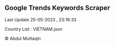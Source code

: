 

## Google Trends Keywords Scraper 
 
Last Update 25-05-2023 , 23:16:33

Country List :
VIETNAM.json



© Abdul Muttaqin 
